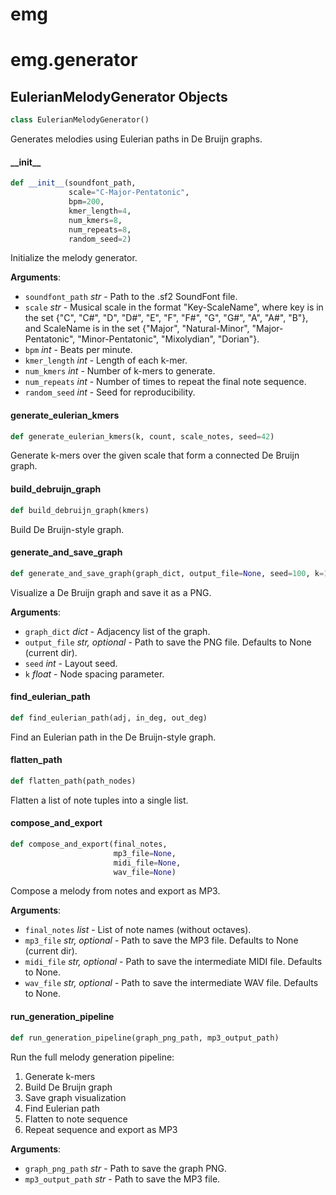 <a id="emg"></a>

# emg

<a id="emg.generator"></a>

# emg.generator

<a id="emg.generator.EulerianMelodyGenerator"></a>

## EulerianMelodyGenerator Objects

```python
class EulerianMelodyGenerator()
```

Generates melodies using Eulerian paths in De Bruijn graphs.

<a id="emg.generator.EulerianMelodyGenerator.__init__"></a>

#### \_\_init\_\_

```python
def __init__(soundfont_path,
             scale="C-Major-Pentatonic",
             bpm=200,
             kmer_length=4,
             num_kmers=8,
             num_repeats=8,
             random_seed=2)
```

Initialize the melody generator.

**Arguments**:

- `soundfont_path` _str_ - Path to the .sf2 SoundFont file.
- `scale` _str_ - Musical scale in the format "Key-ScaleName", where key is in the set {"C", "C#", "D", "D#", "E", "F", "F#", "G", "G#", "A", "A#", "B"}, and ScaleName is in the set {"Major", "Natural-Minor", "Major-Pentatonic", "Minor-Pentatonic", "Mixolydian", "Dorian"}.
- `bpm` _int_ - Beats per minute.
- `kmer_length` _int_ - Length of each k-mer.
- `num_kmers` _int_ - Number of k-mers to generate.
- `num_repeats` _int_ - Number of times to repeat the final note sequence.
- `random_seed` _int_ - Seed for reproducibility.

<a id="emg.generator.EulerianMelodyGenerator.generate_eulerian_kmers"></a>

#### generate\_eulerian\_kmers

```python
def generate_eulerian_kmers(k, count, scale_notes, seed=42)
```

Generate k-mers over the given scale that form a connected De Bruijn graph.

<a id="emg.generator.EulerianMelodyGenerator.build_debruijn_graph"></a>

#### build\_debruijn\_graph

```python
def build_debruijn_graph(kmers)
```

Build De Bruijn-style graph.

<a id="emg.generator.EulerianMelodyGenerator.generate_and_save_graph"></a>

#### generate\_and\_save\_graph

```python
def generate_and_save_graph(graph_dict, output_file=None, seed=100, k=1)
```

Visualize a De Bruijn graph and save it as a PNG.

**Arguments**:

- `graph_dict` _dict_ - Adjacency list of the graph.
- `output_file` _str, optional_ - Path to save the PNG file. Defaults to None (current dir).
- `seed` _int_ - Layout seed.
- `k` _float_ - Node spacing parameter.

<a id="emg.generator.EulerianMelodyGenerator.find_eulerian_path"></a>

#### find\_eulerian\_path

```python
def find_eulerian_path(adj, in_deg, out_deg)
```

Find an Eulerian path in the De Bruijn-style graph.

<a id="emg.generator.EulerianMelodyGenerator.flatten_path"></a>

#### flatten\_path

```python
def flatten_path(path_nodes)
```

Flatten a list of note tuples into a single list.

<a id="emg.generator.EulerianMelodyGenerator.compose_and_export"></a>

#### compose\_and\_export

```python
def compose_and_export(final_notes,
                       mp3_file=None,
                       midi_file=None,
                       wav_file=None)
```

Compose a melody from notes and export as MP3.

**Arguments**:

- `final_notes` _list_ - List of note names (without octaves).
- `mp3_file` _str, optional_ - Path to save the MP3 file. Defaults to None (current dir).
- `midi_file` _str, optional_ - Path to save the intermediate MIDI file. Defaults to None.
- `wav_file` _str, optional_ - Path to save the intermediate WAV file. Defaults to None.

<a id="emg.generator.EulerianMelodyGenerator.run_generation_pipeline"></a>

#### run\_generation\_pipeline

```python
def run_generation_pipeline(graph_png_path, mp3_output_path)
```

Run the full melody generation pipeline:
1. Generate k-mers
2. Build De Bruijn graph
3. Save graph visualization
4. Find Eulerian path
5. Flatten to note sequence
6. Repeat sequence and export as MP3

**Arguments**:

- `graph_png_path` _str_ - Path to save the graph PNG.
- `mp3_output_path` _str_ - Path to save the MP3 file.

